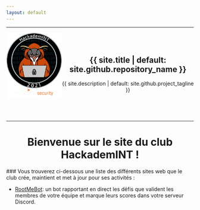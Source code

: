 ```yaml
---
layout: default
---
```


<section style="margin-bottom: 20px; text-align: center;">
    <hr>
    <img style="float: left" src="/images/logo.png" width="150px">
    <h1 style="margin-top: 75px;">{{ site.title | default: site.github.repository_name }}</h1>
    <p>{{ site.description | default: site.github.project_tagline }}</p>
    <hr style="margin-top: 75px">
</section>

<h1 align="center"><b>Bienvenue sur le site du club<br/>HackademINT !</b></h1>
### Vous trouverez ci-dessous une liste des différents sites web que le club crée, maintient et met à jour pour ses activités :

* [RootMeBot](https://github.com/Slowerzs/RootMeBotV2): un bot rapportant en direct les défis que valident les membres de votre équipe et marque leurs scores dans votre serveur Discord.
